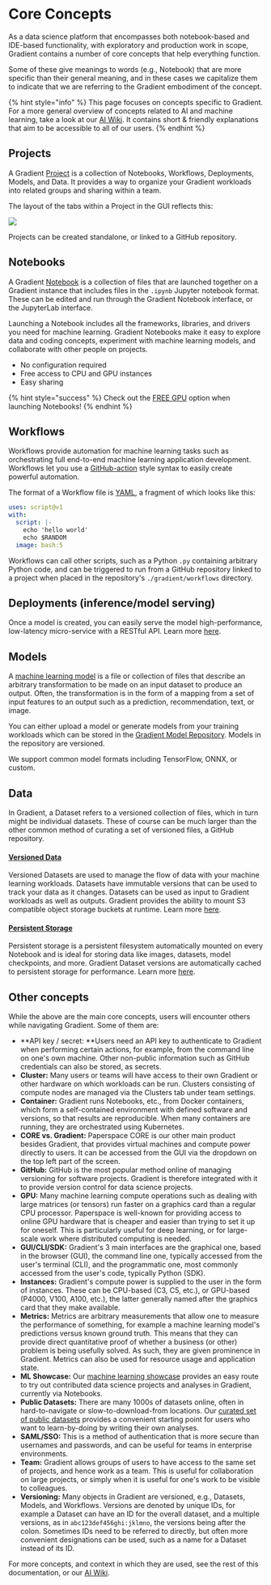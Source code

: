 # Core Concepts

As a data science platform that encompasses both notebook-based and IDE-based functionality, with exploratory and production work in scope, Gradient contains a number of core concepts that help everything function.

Some of these give meanings to words (e.g., Notebook) that are more specific than their general meaning, and in these cases we capitalize them to indicate that we are referring to the Gradient embodiment of the concept.

{% hint style="info" %}
This page focuses on concepts specific to Gradient. For a more general overview of concepts related to AI and machine learning, take a look at our [AI Wiki](https://docs.paperspace.com/machine-learning/). It contains short & friendly explanations that aim to be accessible to all of our users.
{% endhint %}

## Projects

A Gradient [Project](managing-projects/) is a collection of Notebooks, Workflows, Deployments, Models, and Data. It provides a way to organize your Gradient workloads into related groups and sharing within a team.

The layout of the tabs within a Project in the GUI reflects this:

![](../.gitbook/assets/project\_tabs.png)

Projects can be created standalone, or linked to a GitHub repository.

## Notebooks

A Gradient [Notebook](https://docs.paperspace.com/gradient/explore-train-deploy/notebooks) is a collection of files that are launched together on a Gradient instance that includes files in the `.ipynb` Jupyter notebook format. These can be edited and run through the Gradient Notebook interface, or the JupyterLab interface.

Launching a Notebook includes all the frameworks, libraries, and drivers you need for machine learning. Gradient Notebooks make it easy to explore data and coding concepts, experiment with machine learning models, and collaborate with other people on projects.

* No configuration required
* Free access to CPU and GPU instances
* Easy sharing

{% hint style="success" %}
Check out the [FREE GPU](../more/instance-types/free-instances.md) option when launching Notebooks!
{% endhint %}

## Workflows

Workflows provide automation for machine learning tasks such as orchestrating full end-to-end machine learning application development. Workflows let you use a [GitHub-action](https://docs.github.com/en/actions) style syntax to easily create powerful automation.

The format of a Workflow file is [YAML](https://en.wikipedia.org/wiki/YAML), a fragment of which looks like this:

```yaml
uses: script@v1
with:
  script: |-
    echo 'hello world'
    echo $RANDOM
  image: bash:5
```

Workflows can call other scripts, such as a Python `.py` containing arbitrary Python code, and can be triggered to run from a GitHub repository linked to a project when placed in the repository's `./gradient/workflows` directory.

## Deployments (inference/model serving)

Once a model is created, you can easily serve the model high-performance, low-latency micro-service with a RESTful API. Learn more [here](https://docs.paperspace.com/gradient/explore-train-deploy/deployments-preview).

## Models

A [machine learning model](https://docs.paperspace.com/machine-learning/wiki/machine-learning-models-explained) is a file or collection of files that describe an arbitrary transformation to be made on an input dataset to produce an output. Often, the transformation is in the form of a mapping from a set of input features to an output such as a prediction, recommendation, text, or image.

You can either upload a model or generate models from your training workloads which can be stored in the [Gradient Model Repository](../data/models/). Models in the repository are versioned.

We support common model formats including TensorFlow, ONNX, or custom.

## Data

In Gradient, a Dataset refers to a versioned collection of files, which in turn might be individual datasets. These of course can be much larger than the other common method of curating a set of versioned files, a GitHub repository.

#### [**Versioned Data**](../data/data-overview/private-datasets-repository/)

Versioned Datasets are used to manage the flow of data with your machine learning workloads. Datasets have immutable versions that can be used to track your data as it changes. Datasets can be used as input to Gradient workloads as well as outputs. Gradient provides the ability to mount S3 compatible object storage buckets at runtime. Learn more [here](../data/data-overview/private-datasets-repository/).

#### [Persistent Storage](../data/data-overview/#persistent-storage)

Persistent storage is a persistent filesystem automatically mounted on every Notebook and is ideal for storing data like images, datasets, model checkpoints, and more. Gradient Dataset versions are automatically cached to persistent storage for performance. Learn more [here](../data/data-overview/#persistent-storage).

## Other concepts

While the above are the main core concepts, users will encounter others while navigating Gradient. Some of them are:

* **API key / secret: **Users need an API key to authenticate to Gradient when performing certain actions, for example, from the command line on one's own machine. Other non-public information such as GitHub credentials can also be stored, as secrets.
* **Cluster:** Many users or teams will have access to their own Gradient or other hardware on which workloads can be run. Clusters consisting of compute nodes are managed via the Clusters tab under team settings.
* **Container:** Gradient runs Notebooks, etc., from Docker containers, which form a self-contained environment with defined software and versions, so that results are reproducible. When many containers are running, they are orchestrated using Kubernetes.
* **CORE vs. Gradient:** Paperspace CORE is our other main product besides Gradient, that provides virtual machines and compute power directly to users. It can be accessed from the GUI via the dropdown on the top left part of the screen.
* **GitHub:** GitHub is the most popular method online of managing versioning for software projects. Gradient is therefore integrated with it to provide version control for data science projects.
* **GPU:** Many machine learning compute operations such as dealing with large matrices (or tensors) run faster on a graphics card than a regular CPU processor. Paperspace is well-known for providing access to online GPU hardware that is cheaper and easier than trying to set it up for oneself. This is particularly useful for deep learning, or for large-scale work where distributed computing is needed.
* **GUI/CLI/SDK:** Gradient's 3 main interfaces are the graphical one, based in the browser (GUI), the command line one, typically accessed from the user's terminal (CLI), and the programmatic one, most commonly accessed from the user's code, typically Python (SDK).
* **Instances:** Gradient's compute power is supplied to the user in the form of instances. These can be CPU-based (C3, C5, etc.), or GPU-based (P4000, V100, A100, etc.), the latter generally named after the graphics card that they make available.
* **Metrics:** Metrics are arbitrary measurements that allow one to measure the performance of something, for example a machine learning model's predictions versus known ground truth. This means that they can provide direct quantitative proof of whether a business (or other) problem is being usefully solved. As such, they are given prominence in Gradient. Metrics can also be used for resource usage and application state.
* **ML Showcase:** Our [machine learning showcase](https://ml-showcase.paperspace.com/projects) provides an easy route to try out contributed data science projects and analyses in Gradient, currently via Notebooks.
* **Public Datasets:** There are many 1000s of datasets online, often in hard-to-navigate or slow-to-download-from locations. Our [curated set of public datasets](https://docs.paperspace.com/gradient/data/data-overview/private-datasets-repository/public-datasets-repository) provides a convenient starting point for users who want to learn-by-doing by writing their own analyses.
* **SAML/SSO:** This is a method of authentication that is more secure than usernames and passwords, and can be useful for teams in enterprise environments.
* **Team:** Gradient allows groups of users to have access to the same set of projects, and hence work as a team. This is useful for collaboration on large projects, or simply when it is useful for one's work to be visible to colleagues.
* **Versioning:** Many objects in Gradient are versioned, e.g., Datasets, Models, and Workflows. Versions are denoted by unique IDs, for example a Dataset can have an ID for the overall dataset, and a multiple versions, as in `abc123def456ghi:jklmno`, the versions being after the colon. Sometimes IDs need to be referred to directly, but often more convenient designations can be used, such as a name for a Dataset instead of its ID.

For more concepts, and context in which they are used, see the rest of this documentation, or our [AI Wiki](https://docs.paperspace.com/machine-learning/).

